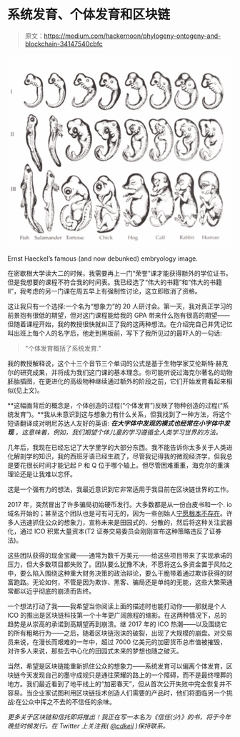# 系统发育、个体发育和区块链

> 原文：<https://medium.com/hackernoon/phylogeny-ontogeny-and-blockchain-34147540cbfc>

![](img/69917483c6d929da7cecea93ea89c1fa.png)

Ernst Haeckel’s famous (and now debunked) embryology image.

在密歇根大学读大二的时候，我需要再上一门“荣誉”课才能获得额外的学位证书，但是我想要的课程不符合我的时间表。我已经选了“伟大的书籍”和“伟大的书籍 II”，我考虑的另一门课在周五早上有强制性讨论，这立即取消了资格。

这让我只有一个选择:一个名为“想象力”的 20 人研讨会。第一天，我对真正学习的前景抱有很低的期望，但对这门课程能给我的 GPA 带来什么抱有很高的期望——但随着课程开始，我的教授很快就纠正了我的这两种想法。在介绍完自己并凭记忆叫出班上每个人的名字后，他走到黑板前，写下了我所见过的最吓人的一句话:

> "个体发育概括了系统发育."

我的教授解释说，这个十三个音节三个单词的公式是基于生物学家艾伦斯特·赫克尔的研究成果，并将成为我们这门课的基本理念。你可能听说过海克尔著名的动物胚胎插图，在更进化的高级物种继续通过额外的阶段之前，它们开始发育看起来相似(见上文)。

**这幅画背后的概念是，个体创造的过程(“个体发育”)反映了物种创造的过程(“系统发育”)。**我从未意识到这与想象力有什么关系，但我找到了一种方法，将这个短语翻译成对明尼苏达人友好的英语: ***在大字体中发现的模式也经常在小字体中发现*** *。这意味着，例如，我们期望个体儿童的学习遵循全人类学习世界的方法。*

几年后，我现在已经忘记了大学里学的大部分东西。我不能告诉你太多关于人类进化解剖学的知识，我的西班牙语已经生疏了，尽管我记得我的微观经济学，但我总是要花很长时间才能记起 P 和 Q 位于哪个轴上。但尽管困难重重，海克尔的重演理论还是让我难以忘怀。

这是一个强有力的想法，我最近意识到它非常适用于我目前在区块链世界的工作。

2017 年，突然冒出了许多骗局初始硬币发行。大多数都是从一份白皮书和一个. io 域名开始的；甚至这个团队也是可有可无的，因为一些创始人[宁愿根本不存在](https://www.nytimes.com/2017/10/27/technology/how-floyd-mayweather-helped-two-young-guys-from-miami-get-rich.html)。许多人迅速抓住公众的想象力，宣称未来是田园式的、分散的，然后将这种关注武器化，通过 ICO 积累大量资本(T2 证券交易委员会刚刚宣布这种策略违反了证券法)。

这些团队获得的现金宝藏——通常为数千万美元——给这些项目带来了实现承诺的压力，但大多数项目都失败了。团队要么犹豫不决，不愿将这么多资金置于风险之中，要么陷入围绕这种重大财务决策的政治辩论，要么干脆带着通过欺诈获得的财富跑路。无论如何，不管是因为欺诈、黑客、骗局还是单纯的无能，这些大繁荣通常都以近乎彻底的崩溃而告终。

一个想法打动了我——我希望当你阅读上面的描述时也能打动你——那就是个人 ICO 的推出是区块链科技第一个十年更广阔旅程的缩影。在这两种情况下，总的趋势是从崇高的承诺到高期望再到崩溃。继 2017 年的 ICO 热潮——以及围绕它的所有粗略行为——之后，随着区块链泡沫的破裂，出现了大规模的崩盘。对交易员来说，在漫长而艰难的一年中，超过 7000 亿美元的加密货币总市值被摧毁，对许多人来说，那些去中心化的田园式未来的梦想也随之破灭。

当然，希望是区块链能重新抓住公众的想象力——系统发育可以偏离个体发育，区块链今天发现自己的墨守成规只是通往荣耀的路上的一个障碍，而不是最终埋葬的地方。我们最近看到了地平线上的“加密春天”，但从首次公开失败中完全恢复并不容易。当企业家试图利用区块链技术创造人们需要的产品时，他们将面临另一个挑战:在公众中挥之不去的不信任的余味。

*更多关于区块链和信托即将推出！我正在写一本名为《信任(少)》的书，将于今年晚些时候发行。在 Twitter 上关注我(* [*@cdkeil*](https://twitter.com/cdkeil) *)保持联系。*